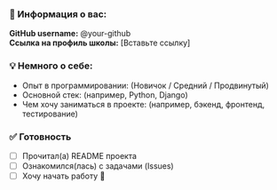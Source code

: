 ### 👤 Информация о вас:
**GitHub username:** @your-github  
**Ссылка на профиль школы:** [Вставьте ссылку]  

### 💡 Немного о себе:
- Опыт в программировании: (Новичок / Средний / Продвинутый)  
- Основной стек: (например, Python, Django)  
- Чем хочу заниматься в проекте: (например, бэкенд, фронтенд, тестирование)  

### ✅ Готовность
- [ ] Прочитал(а) README проекта  
- [ ] Ознакомился(лась) с задачами (Issues)  
- [ ] Хочу начать работу 🚀  
